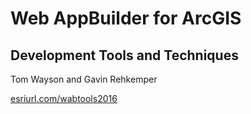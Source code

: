 # Web AppBuilder for ArcGIS
## Development Tools and Techniques

Tom Wayson and Gavin Rehkemper

[esriurl.com/wabtools2016](http://esriurl.com/wabtools2016)
